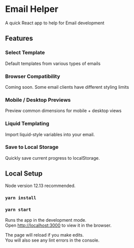 # Email Helper
A quick React app to help for Email development

## Features
### Select Template
Default templates from various types of emails

### Browser Compatibility
Coming soon. Some email clients have different styling limits

### Mobile / Desktop Previews
Preview common dimensions for mobile + desktop views

### Liquid Templating
Import liquid-style variables into your email.

### Save to Local Storage
Quickly save current progress to localStorage.

## Local Setup

Node version 12.13 recommended.

### `yarn install`

### `yarn start`

Runs the app in the development mode.\
Open [http://localhost:3000](http://localhost:3000) to view it in the browser.

The page will reload if you make edits.\
You will also see any lint errors in the console.

